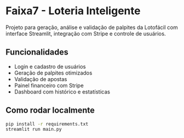 # Faixa7 - Loteria Inteligente

Projeto para geração, análise e validação de palpites da Lotofácil com interface Streamlit, integração com Stripe e controle de usuários.

## Funcionalidades
- Login e cadastro de usuários
- Geração de palpites otimizados
- Validação de apostas
- Painel financeiro com Stripe
- Dashboard com histórico e estatísticas

## Como rodar localmente

```bash
pip install -r requirements.txt
streamlit run main.py
